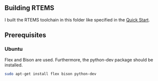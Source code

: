 ## Building RTEMS

I built the RTEMS toolchain in this folder like
specified in the [Quick Start](https://docs.rtems.org/branches/master/user/start/index.html).

## Prerequisites

### Ubuntu
Flex and Bison are used. Furthermore, the python-dev package should be installed.

```sh
sudo apt-get install flex bison python-dev
```

